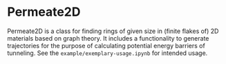 # Permeate2D
Permeate2D is a class for finding rings of given size in (finite flakes of) 2D materials based on graph theory. It includes a functionality to generate trajectories for the purpose of calculating potential energy barriers of tunneling.
See the `example/exemplary-usage.ipynb` for intended usage.
